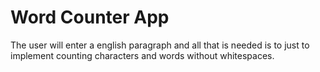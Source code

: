# Word Counter App
 The user will enter a english paragraph and all that is needed is to just to implement counting characters and words without whitespaces.
